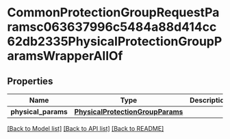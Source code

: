 # CommonProtectionGroupRequestParamsc063637996c5484a88d414cc62db2335PhysicalProtectionGroupParamsWrapperAllOf


## Properties
Name | Type | Description | Notes
------------ | ------------- | ------------- | -------------
**physical_params** | [**PhysicalProtectionGroupParams**](PhysicalProtectionGroupParams.md) |  | [optional] 

[[Back to Model list]](../README.md#documentation-for-models) [[Back to API list]](../README.md#documentation-for-api-endpoints) [[Back to README]](../README.md)


